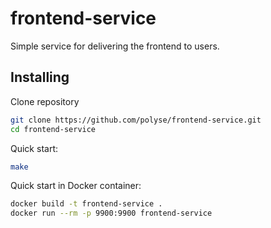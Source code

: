 # frontend-service

Simple service for delivering the frontend to users.

## Installing

Clone repository

```bash
git clone https://github.com/polyse/frontend-service.git
cd frontend-service
```
Quick start:

```bash
make
```

Quick start in Docker container:

```bash
docker build -t frontend-service .
docker run --rm -p 9900:9900 frontend-service
```
